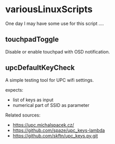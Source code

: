# variousLinuxScripts
One day I may have some use for this script .... 

## touchpadToggle

Disable or enable touchpad with OSD notification. 

## upcDefaultKeyCheck

A simple testing tool for UPC wifi settings.

expects: 
* list of keys as input
* numerical part of SSID as parameter

Related sources:

* https://upc.michalspacek.cz/
* https://github.com/spaze/upc_keys-lambda
* https://github.com/skftn/upc_keys.py.git

